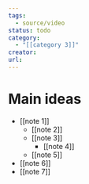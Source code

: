 ```yaml
---
tags:
  - source/video
status: todo
category:
  - "[[category 3]]"
creator: 
url:
---
```


# Main ideas

- [[note 1]]
	- [[note 2]]
	- [[note 3]]
		- [[note 4]]
	- [[note 5]]
- [[note 6]]
- [[note 7]]